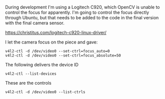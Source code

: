 During development I'm using a Logitech C920, which OpenCV is unable to control the focus for apparently. I'm going to control the focus directly through Ubuntu, but that needs to be added to the code in the final version with the final camera sensor.

https://christitus.com/logitech-c920-linux-driver/

I let the camera focus on the piece and gave:
```
v4l2-ctl -d /dev/video0 --set-ctrl=focus_auto=0
v4l2-ctl -d /dev/video0 --set-ctrl=focus_absolute=50

```
The following delivers the device ID
```
v4l2-ctl --list-devices

```
These are the controls
```
v4l2-ctl -d /dev/video0 --list-ctrls

```
